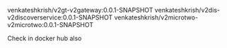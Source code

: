 venkateshkrish/v2gt-v2gateway:0.0.1-SNAPSHOT
venkateshkrish/v2dis-v2discoverservice:0.0.1-SNAPSHOT
venkateshkrish/v2microtwo-v2microtwo:0.0.1-SNAPSHOT

Check in docker hub also
 
